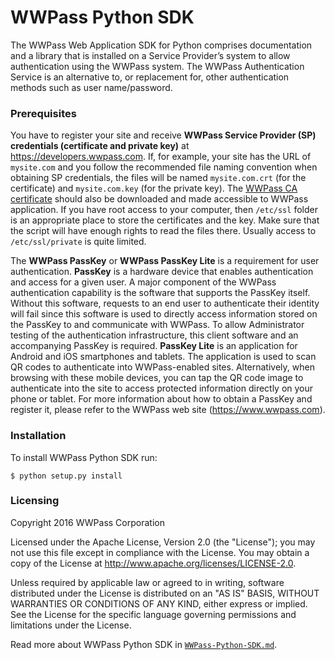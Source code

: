 # WWPass Python SDK

The WWPass Web Application SDK for Python comprises documentation and a library that is installed on a Service Provider’s system to allow authentication using the WWPass system. The WWPass Authentication Service is an alternative to, or replacement for, other authentication methods such as user name/password.

### Prerequisites
You have to register your site and receive **WWPass Service Provider (SP) credentials (certificate and private key)** at <https://developers.wwpass.com>. If, for example, your site has the URL of `mysite.com` and you follow the recommended file naming convention when obtaining SP credentials, the files will be named `mysite.com.crt` (for the certificate) and `mysite.com.key` (for the private key). The [WWPass CA certificate](https://developers.wwpass.com/downloads/wwpass.ca) should also be downloaded and made accessible to WWPass application. If you have root access to your computer, then `/etc/ssl` folder is an appropriate place to store the certificates and the key. Make sure that the script will have enough rights to read the files there. Usually access to `/etc/ssl/private` is quite limited.

The **WWPass PassKey** or **WWPass PassKey Lite** is a requirement for user authentication.
**PassKey** is a hardware device that enables authentication and access for a given user. A major component of the WWPass authentication capability is the software that supports the PassKey itself. Without this software, requests to an end user to authenticate their identity will fail since this software is used to directly access information stored on the PassKey to and communicate with WWPass. To allow Administrator testing of the authentication infrastructure, this client software and an accompanying PassKey is required. 
**PassKey Lite** is an application for Android and iOS smartphones and tablets. The application is used to scan QR codes to authenticate into WWPass-enabled sites. Alternatively, when browsing with these mobile devices, you can tap the QR code image to authenticate into the site to access protected information directly on your phone or tablet. 
For more information about how to obtain a PassKey and register it, please refer to the WWPass web site (<https://www.wwpass.com>).

### Installation
To install WWPass Python SDK run:
```shell
$ python setup.py install
```

### Licensing
Copyright 2016 WWPass Corporation

Licensed under the Apache License, Version 2.0 (the "License");
you may not use this file except in compliance with the License.
You may obtain a copy of the License at
<http://www.apache.org/licenses/LICENSE-2.0>.

Unless required by applicable law or agreed to in writing, software
distributed under the License is distributed on an "AS IS" BASIS,
WITHOUT WARRANTIES OR CONDITIONS OF ANY KIND, either express or implied.
See the License for the specific language governing permissions and
limitations under the License.

Read more about WWPass Python SDK in [`WWPass-Python-SDK.md`](WWPass-Python-SDK.md).
